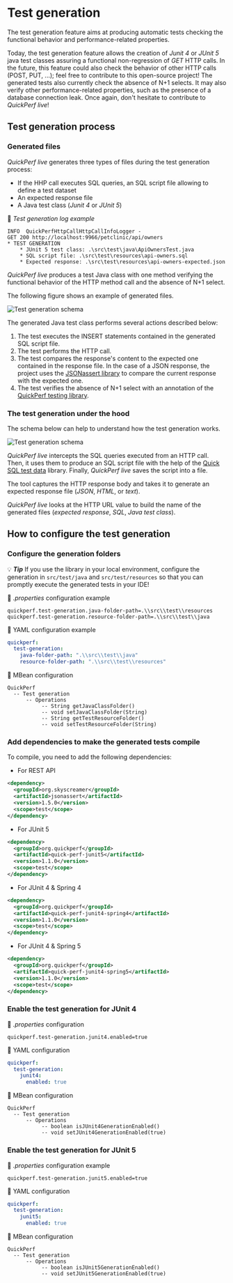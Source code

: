 # Test generation

The test generation feature aims at producing automatic tests checking the functional behavior and performance-related properties.

Today, the test generation feature allows the creation of _Junit 4_ or _JUnit 5_ java test classes assuring a functional non-regression of _GET_ HTTP calls. In the future, this feature could also check the behavior of other HTTP calls (POST, PUT, ...); feel free to contribute to this open-source project! 
The generated tests also currently check the absence of N+1 selects. It may also verify other performance-related properties, such as the presence of a database connection leak. Once again, don't hesitate to contribute to _QuickPerf live_!

## Test generation process

### Generated files

_QuickPerf live_ generates three types of files during the test generation process:
* If the HHP call executes SQL queries, an SQL script file allowing to define a test dataset
* An expected response file
* A Java test class (_Junit 4_ or _JUnit 5_)

:mag_right: _Test generation log example_
```
INFO  QuickPerfHttpCallHttpCallInfoLogger - 
GET 200 http://localhost:9966/petclinic/api/owners
* TEST GENERATION
	* JUnit 5 test class: .\src\test\java\ApiOwnersTest.java
	* SQL script file: .\src\test\resources\api-owners.sql
	* Expected response: .\src\test\resources\api-owners-expected.json
```

_QuickPerf live_ produces a test Java class with one method verifying the functional behavior of the HTTP method call and the absence of N+1 select.


The following figure shows an example of generated files.

![Test generation schema](./generated_files.svg)

The generated Java test class performs several actions described below:
1. The test executes the INSERT statements contained in the generated SQL script file.
2. The test performs the HTTP call.
3. The test compares the response's content to the expected one contained in the response file.
   In the case of a JSON response, the project uses the [JSONassert library](https://github.com/skyscreamer/JSONassert) to compare the current response with the expected one.
4. The test verifies the absence of N+1 select with an annotation of the [QuickPerf testing library](https://github.com/quick-perf/quickperf).

### The test generation under the hood

The schema below can help to understand how the test generation works.

![Test generation schema](./test_generation_schema.svg)

_QuickPerf live_ intercepts the SQL queries executed from an HTTP call. Then, it uses them to produce an SQL script file with the help of  the [Quick SQL test data](https://github.com/quick-perf/quick-sql-test-data) library. Finally, _QuickPerf live_ saves the script into a file.

The tool captures the HTTP response body and takes it to generate an expected response file (_JSON_, _HTML_, or _text_).

_QuickPerf live_ looks at the HTTP URL value to build the name of the generated files (_expected response_, _SQL_, _Java test class_).

## How to configure the test generation

### Configure the generation folders

💡 ***Tip*** If you use the library in your local environment, configure the generation in ```src/test/java``` and ```src/test/resources```  so that you can promptly execute the generated tests in your IDE!

:wrench: _.properties_ configuration example
```
quickperf.test-generation.java-folder-path=.\\src\\test\\resources
quickperf.test-generation.resource-folder-path=.\\src\\test\\java
```

:wrench: YAML configuration example
```yaml
quickperf:
  test-generation:
    java-folder-path: ".\\src\\test\\java"
    resource-folder-path: ".\\src\\test\\resources"
```

:wrench: MBean configuration
```
QuickPerf
  -- Test generation
      -- Operations
           -- String getJavaClassFolder()
           -- void setJavaClassFolder(String)
           -- String getTestResourceFolder()
           -- void setTestResourceFolder(String)
```

### Add dependencies to make the generated tests compile

To compile, you need to add the following dependencies:
* For REST API
```xml
<dependency>
  <groupId>org.skyscreamer</groupId>
  <artifactId>jsonassert</artifactId>
  <version>1.5.0</version>
  <scope>test</scope>
</dependency>
```

* For JUnit 5
```xml
<dependency>
  <groupId>org.quickperf</groupId>
  <artifactId>quick-perf-junit5</artifactId>
  <version>1.1.0</version>
  <scope>test</scope>
</dependency>
```

* For JUnit 4 & Spring 4
```xml
<dependency>
  <groupId>org.quickperf</groupId>
  <artifactId>quick-perf-junit4-spring4</artifactId>
  <version>1.1.0</version>
  <scope>test</scope>
</dependency>
```
* For JUnit 4 & Spring 5
```xml
<dependency>
  <groupId>org.quickperf</groupId>
  <artifactId>quick-perf-junit4-spring5</artifactId>
  <version>1.1.0</version>
  <scope>test</scope>
</dependency>
```

### Enable the test generation for JUnit 4

:wrench: _.properties_ configuration
```
quickperf.test-generation.junit4.enabled=true
```

:wrench: YAML configuration
```yaml
quickperf:
  test-generation:
    junit4:
      enabled: true
```

:wrench: MBean configuration
```
QuickPerf
  -- Test generation
      -- Operations
           -- boolean isJUnit4GenerationEnabled()
           -- void setJUnit4GenerationEnabled(true)
```

### Enable the test generation for JUnit 5

:wrench: _.properties_ configuration example
```
quickperf.test-generation.junit5.enabled=true
```

:wrench: YAML configuration
```yaml
quickperf:
  test-generation:
    junit5:
      enabled: true
```

:wrench: MBean configuration
```
QuickPerf
  -- Test generation
      -- Operations
           -- boolean isJUnit5GenerationEnabled()
           -- void setJUnit5GenerationEnabled(true)
```


